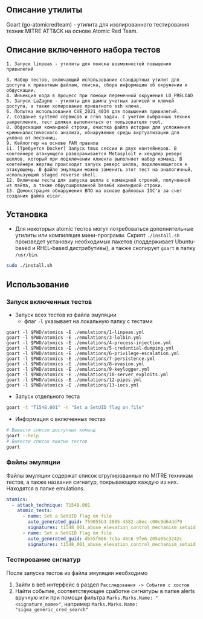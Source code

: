 ## Описание утилиты

Goart (go-atomicredteam) - утилита для изолированного
тестирования техник MITRE ATT&CK на основе Atomic Red Team.

## Описание включенного набора тестов

```
1. Запуск linpeas - утилиты для поиска возможностей повышения привилегий

3. Набор тестов, включающий использование стандартных утилит для доступа к приватным файлам, поиска, сбора информации об окружении и обфускации.
4. Инъекция кода в процесс при помощи переменной окружения LD_PRELOAD
5. Запуск LaZagne - утилиты для дампа учетных записей и ключей доступа, а также копирование приватного ssh ключа. 
6. Попытка использования CVE_2021_4034 для повышения привилегий. 
7. Создание systemd сервисов и cron задач. С учетом выбранных техник закрепления, тест должен выполняться от пользователя root.
8. Обфускация командной строки, очистка файла истории для усложнения криминалистического анализа, обнаружение среды виртуализации для уклона от песочниц. 
9. Кейлоггер на основе PAM правила
11. [Требуется Docker] Запуск tmux сессии и двух контейнеров. В контейнере атакующего разворачивается Metasploit и хендлер реверс шеллов, который при подключении клиента выполняет набор команд. В контейнере жертвы происходит запуск реверс шелла, подключающегося к атакующему. В файле эмуляции можно заменить этот тест на аналогичный, использующий staged reverse shell. 
12. Включены тесты для запуска шелла с командной строкой, полученной из пайпа, а также обфусцированной base64 командной строки. 
13. Демонстрация обнаружения ВПО на основе файловых IOC'в за счет создания файла eicar.

```

## Установка

- Для некоторых atomic тестов могут потребоваться дополнительные
  утилиты или компиляция мини-программ. Скрипт `./install.sh`
  произведет установку необходимых пакетов (поддерживает Ubuntu-based и RHEL-based дистрибутивы),
  а также скопирует `goart` в папку `/usr/bin`.

```bash
sudo ./install.sh
```

## Использование

### Запуск включенных тестов

- Запуск всех тестов из файла эмуляции
  - флаг `-l` указывает на локальную папку с тестами


```
goart -l $PWD/atomics -E ./emulations/1-linpeas.yml
goart -l $PWD/atomics -E ./emulations/3-lolbin.yml
goart -l $PWD/atomics -E ./emulations/4-process-injection.yml
goart -l $PWD/atomics -E ./emulations/5-credential-dumping.yml
goart -l $PWD/atomics -E ./emulations/6-privilege-escalation.yml
goart -l $PWD/atomics -E ./emulations/7-persistence.yml
goart -l $PWD/atomics -E ./emulations/8-evasion.yml
goart -l $PWD/atomics -E ./emulations/9-keylogger.yml
goart -l $PWD/atomics -E ./emulations/10-server_exploits.yml
goart -l $PWD/atomics -E ./emulations/12-pipes.yml
goart -l $PWD/atomics -E ./emulations/13-iocs.yml
```



- Запуск отдельного теста

```bash
goart -t "T1548.001" -n "Set a SetUID flag on file"
```

- Информация о включенных тестах

```bash
# Вывести список доступных команд
goart --help
# Вывести список вшитых тестов 
goart  
```

### Файлы эмуляции

Файлы эмуляции содержат список сгрупированных по MITRE техникам тестов, а также названия сигнатур, покрывающих каждую из них.
Находятся в папке emulations. 

```yaml
atomics:
  - attack_technique: T1548.001
    atomic_tests:
      - name: Set a SetUID flag on file
        auto_generated_guid: 759055b3-3885-4582-a8ec-c00c9d64dd79
        signatures: t1548_001_abuse_elevation_control_mechanism_setuid_and_setgid_chmod
      - name: Set a SetGID flag on file
        auto_generated_guid: db55f666-7cba-46c6-9fe6-205a05c3242c
        signatures: t1548_001_abuse_elevation_control_mechanism_setuid_and_setgid_chmod
```

### Тестирование сигнатур

После запуска тестов из файла эмуляции необходимо
1. Зайти в веб интерфейс в раздел `Расследования -> События с хостов`
2. Найти событие, соответствующее сработке сигнатуры в папке alerts вручную или при помощи фильтра `Marks.Marks.Name: "<signature_name>"`, например `Marks.Marks.Name: "sigma_generic_cred_search"`
